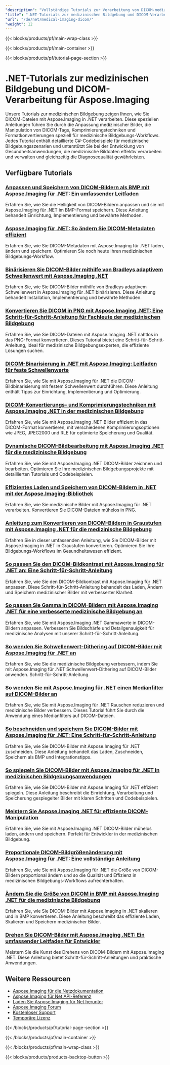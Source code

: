 ```yaml
---
"description": "Vollständige Tutorials zur Verarbeitung von DICOM-medizinischen Bildern, Anpassungen und speziellen medizinischen Bildgebungsvorgängen mit Aspose.Imaging für .NET."
"title": ".NET-Tutorials zur medizinischen Bildgebung und DICOM-Verarbeitung für Aspose.Imaging"
"url": "/de/net/medical-imaging-dicom/"
"weight": 12
---
```


{{< blocks/products/pf/main-wrap-class >}}

{{< blocks/products/pf/main-container >}}

{{< blocks/products/pf/tutorial-page-section >}}
# .NET-Tutorials zur medizinischen Bildgebung und DICOM-Verarbeitung für Aspose.Imaging

Unsere Tutorials zur medizinischen Bildgebung zeigen Ihnen, wie Sie DICOM-Dateien mit Aspose.Imaging in .NET verarbeiten. Diese speziellen Anleitungen führen Sie durch die Anpassung medizinischer Bilder, die Manipulation von DICOM-Tags, Komprimierungstechniken und Formatkonvertierungen speziell für medizinische Bildgebungs-Workflows. Jedes Tutorial enthält detaillierte C#-Codebeispiele für medizinische Bildgebungsszenarien und unterstützt Sie bei der Entwicklung von Gesundheitsanwendungen, die medizinische Bilddaten effektiv verarbeiten und verwalten und gleichzeitig die Diagnosequalität gewährleisten.

## Verfügbare Tutorials

### [Anpassen und Speichern von DICOM-Bildern als BMP mit Aspose.Imaging für .NET: Ein umfassender Leitfaden](./adjust-dicom-brightness-save-as-bmp-aspose-imaging-net/)
Erfahren Sie, wie Sie die Helligkeit von DICOM-Bildern anpassen und sie mit Aspose.Imaging für .NET im BMP-Format speichern. Diese Anleitung behandelt Einrichtung, Implementierung und bewährte Methoden.

### [Aspose.Imaging für .NET: So ändern Sie DICOM-Metadaten effizient](./aspose-imaging-dotnet-modify-dicom-metadata/)
Erfahren Sie, wie Sie DICOM-Metadaten mit Aspose.Imaging für .NET laden, ändern und speichern. Optimieren Sie noch heute Ihren medizinischen Bildgebungs-Workflow.

### [Binärisieren Sie DICOM-Bilder mithilfe von Bradleys adaptivem Schwellenwert mit Aspose.Imaging .NET](./dicom-binarization-bradleys-adaptive-threshold-aspose-imaging-net/)
Erfahren Sie, wie Sie DICOM-Bilder mithilfe von Bradleys adaptivem Schwellenwert in Aspose.Imaging für .NET binärisieren. Diese Anleitung behandelt Installation, Implementierung und bewährte Methoden.

### [Konvertieren Sie DICOM in PNG mit Aspose.Imaging .NET: Eine Schritt-für-Schritt-Anleitung für Fachleute der medizinischen Bildgebung](./convert-dicom-to-png-aspose-imaging-net-tutorial/)
Erfahren Sie, wie Sie DICOM-Dateien mit Aspose.Imaging .NET nahtlos in das PNG-Format konvertieren. Dieses Tutorial bietet eine Schritt-für-Schritt-Anleitung, ideal für medizinische Bildgebungsexperten, die effiziente Lösungen suchen.

### [DICOM-Binarisierung in .NET mit Aspose.Imaging: Leitfaden für feste Schwellenwerte](./dicom-binarization-fixed-threshold-aspose-imaging-dotnet/)
Erfahren Sie, wie Sie mit Aspose.Imaging für .NET die DICOM-Bildbinarisierung mit festem Schwellenwert durchführen. Diese Anleitung enthält Tipps zur Einrichtung, Implementierung und Optimierung.

### [DICOM-Konvertierungs- und Komprimierungstechniken mit Aspose.Imaging .NET in der medizinischen Bildgebung](./dicom-conversion-compression-aspose-imaging-dotnet/)
Erfahren Sie, wie Sie mit Aspose.Imaging .NET Bilder effizient in das DICOM-Format konvertieren, mit verschiedenen Komprimierungsoptionen wie JPEG, JPEG2000 und RLE für optimierte Speicherung und Qualität.

### [Dynamische DICOM-Bildbearbeitung mit Aspose.Imaging .NET für die medizinische Bildgebung](./dynamic-dicom-image-manipulation-aspose-imaging-net/)
Erfahren Sie, wie Sie mit Aspose.Imaging .NET DICOM-Bilder zeichnen und bearbeiten. Optimieren Sie Ihre medizinischen Bildgebungsprojekte mit detaillierten Tutorials und Codebeispielen.

### [Effizientes Laden und Speichern von DICOM-Bildern in .NET mit der Aspose.Imaging-Bibliothek](./load-save-dicom-images-aspose-imaging-net/)
Erfahren Sie, wie Sie medizinische Bilder mit Aspose.Imaging für .NET verarbeiten. Konvertieren Sie DICOM-Dateien mühelos in PNG.

### [Anleitung zum Konvertieren von DICOM-Bildern in Graustufen mit Aspose.Imaging .NET für die medizinische Bildgebung](./convert-dicom-images-to-grayscale-using-aspose-imaging-net/)
Erfahren Sie in dieser umfassenden Anleitung, wie Sie DICOM-Bilder mit Aspose.Imaging in .NET in Graustufen konvertieren. Optimieren Sie Ihre Bildgebungs-Workflows im Gesundheitswesen effizient.

### [So passen Sie den DICOM-Bildkontrast mit Aspose.Imaging für .NET an: Eine Schritt-für-Schritt-Anleitung](./adjust-dicom-image-contrast-aspose-imaging-net/)
Erfahren Sie, wie Sie den DICOM-Bildkontrast mit Aspose.Imaging für .NET anpassen. Diese Schritt-für-Schritt-Anleitung behandelt das Laden, Ändern und Speichern medizinischer Bilder mit verbesserter Klarheit.

### [So passen Sie Gamma in DICOM-Bildern mit Aspose.Imaging .NET für eine verbesserte medizinische Bildgebung an](./adjust-gamma-dicom-aspose-imaging-dotnet/)
Erfahren Sie, wie Sie mit Aspose.Imaging .NET Gammawerte in DICOM-Bildern anpassen. Verbessern Sie Bildschärfe und Detailgenauigkeit für medizinische Analysen mit unserer Schritt-für-Schritt-Anleitung.

### [So wenden Sie Schwellenwert-Dithering auf DICOM-Bilder mit Aspose.Imaging für .NET an](./apply-threshold-dithering-dicom-images-aspose-imaging-net/)
Erfahren Sie, wie Sie die medizinische Bildgebung verbessern, indem Sie mit Aspose.Imaging für .NET Schwellenwert-Dithering auf DICOM-Bilder anwenden. Schritt-für-Schritt-Anleitung.

### [So wenden Sie mit Aspose.Imaging für .NET einen Medianfilter auf DICOM-Bilder an](./apply-median-filter-dicom-image-aspose-imaging-net/)
Erfahren Sie, wie Sie mit Aspose.Imaging für .NET Rauschen reduzieren und medizinische Bilder verbessern. Dieses Tutorial führt Sie durch die Anwendung eines Medianfilters auf DICOM-Dateien.

### [So beschneiden und speichern Sie DICOM-Bilder mit Aspose.Imaging für .NET: Eine Schritt-für-Schritt-Anleitung](./crop-save-dicom-images-aspose-imaging-net/)
Erfahren Sie, wie Sie DICOM-Bilder mit Aspose.Imaging für .NET zuschneiden. Diese Anleitung behandelt das Laden, Zuschneiden, Speichern als BMP und Integrationstipps.

### [So spiegeln Sie DICOM-Bilder mit Aspose.Imaging für .NET in medizinischen Bildgebungsanwendungen](./flip-dicom-images-using-aspose-imaging-for-net/)
Erfahren Sie, wie Sie DICOM-Bilder mit Aspose.Imaging für .NET effizient spiegeln. Diese Anleitung beschreibt die Einrichtung, Verarbeitung und Speicherung gespiegelter Bilder mit klaren Schritten und Codebeispielen.

### [Meistern Sie Aspose.Imaging .NET für effiziente DICOM-Manipulation](./aspose-imaging-net-dicom-manipulation-guide/)
Erfahren Sie, wie Sie mit Aspose.Imaging .NET DICOM-Bilder mühelos laden, ändern und speichern. Perfekt für Entwickler in der medizinischen Bildgebung.

### [Proportionale DICOM-Bildgrößenänderung mit Aspose.Imaging für .NET: Eine vollständige Anleitung](./resize-dicom-images-proportionally-aspose-imaging-net/)
Erfahren Sie, wie Sie mit Aspose.Imaging für .NET die Größe von DICOM-Bildern proportional ändern und so die Qualität und Effizienz in medizinischen Bildgebungs-Workflows aufrechterhalten.

### [Ändern Sie die Größe von DICOM in BMP mit Aspose.Imaging .NET für die medizinische Bildgebung](./resize-dicom-bmp-aspose-imaging-net/)
Erfahren Sie, wie Sie DICOM-Bilder mit Aspose.Imaging in .NET skalieren und in BMP konvertieren. Diese Anleitung beschreibt das effiziente Laden, Skalieren und Speichern medizinischer Bilder.

### [Drehen Sie DICOM-Bilder mit Aspose.Imaging .NET: Ein umfassender Leitfaden für Entwickler](./rotate-dicom-images-aspose-imaging-net/)
Meistern Sie die Kunst des Drehens von DICOM-Bildern mit Aspose.Imaging .NET. Diese Anleitung bietet Schritt-für-Schritt-Anleitungen und praktische Anwendungen.

## Weitere Ressourcen

- [Aspose.Imaging für die Netzdokumentation](https://docs.aspose.com/imaging/net/)
- [Aspose.Imaging für Net API-Referenz](https://reference.aspose.com/imaging/net/)
- [Laden Sie Aspose.Imaging für Net herunter](https://releases.aspose.com/imaging/net/)
- [Aspose.Imaging Forum](https://forum.aspose.com/c/imaging)
- [Kostenloser Support](https://forum.aspose.com/)
- [Temporäre Lizenz](https://purchase.aspose.com/temporary-license/)

{{< /blocks/products/pf/tutorial-page-section >}}

{{< /blocks/products/pf/main-container >}}

{{< /blocks/products/pf/main-wrap-class >}}

{{< blocks/products/products-backtop-button >}}